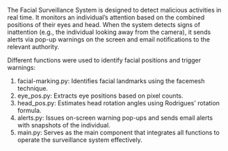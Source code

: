 The Facial Surveillance System is designed to detect malicious activities in real time.
It monitors an individual’s attention based on the combined positions of their eyes and head.
When the system detects signs of inattention (e.g., the individual looking away from the camera), it sends alerts via pop-up warnings on the screen and email notifications to the relevant authority.

Different functions were used to identify facial positions and trigger warnings:
1. facial-marking.py: Identifies facial landmarks using the facemesh technique.
2. eye_pos.py: Extracts eye positions based on pixel counts.
3. head_pos.py: Estimates head rotation angles using Rodrigues' rotation formula.
4. alerts.py: Issues on-screen warning pop-ups and sends email alerts with snapshots of the individual.
5. main.py: Serves as the main component that integrates all functions to operate the surveillance system effectively.
